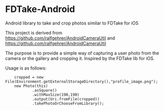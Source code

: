 # FDTake-Android
Android library to take and crop photos similar to FDTake for iOS

This project is derived from 
https://github.com/ralfgehrer/AndroidCameraUtil and https://github.com/ralfgehrer/AndroidCameraUtil

The purpose is to provide a simple way of capturing a user photo from the camera or the gallery and cropping it. Inspired by the FDTake lib for iOS. 

Usage is as follows:

        cropped = new File(Environment.getExternalStorageDirectory(),"profile_image.png");
        new Photo(this)
                .asSquare()
                .withMaxSize(190,190)
                .output(Uri.fromFile(cropped))
                .takePhotoOrChooseFromLibrary();

